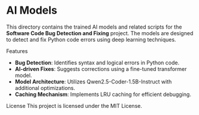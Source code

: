 # AI Models  

This directory contains the trained AI models and related scripts for the **Software Code Bug Detection and Fixing** project. The models are designed to detect and fix Python code errors using deep learning techniques.  

 Features  
- **Bug Detection**: Identifies syntax and logical errors in Python code.  
- **AI-driven Fixes**: Suggests corrections using a fine-tuned transformer model.  
- **Model Architecture**: Utilizes Qwen2.5-Coder-1.5B-Instruct with additional optimizations.  
- **Caching Mechanism**: Implements LRU caching for efficient debugging.  


License
This project is licensed under the MIT License.
